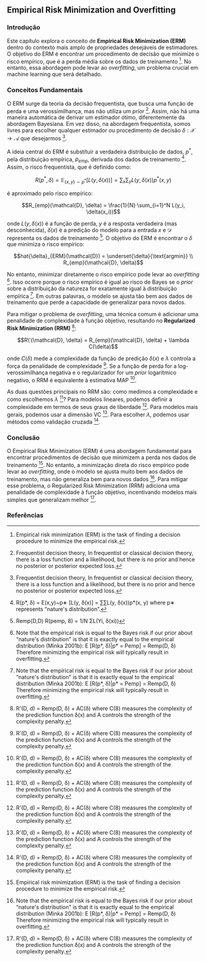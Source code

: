 ## Empirical Risk Minimization and Overfitting

### Introdução
Este capítulo explora o conceito de **Empirical Risk Minimization (ERM)** dentro do contexto mais amplo de propriedades desejáveis de estimadores. O objetivo do ERM é encontrar um procedimento de decisão que minimize o risco empírico, que é a perda média sobre os dados de treinamento [^650]. No entanto, essa abordagem pode levar ao *overfitting*, um problema crucial em machine learning que será detalhado.

### Conceitos Fundamentais

O ERM surge da teoria da decisão frequentista, que busca uma função de perda e uma verossimilhança, mas não utiliza um *prior* [^63]. Assim, não há uma maneira automática de derivar um estimador ótimo, diferentemente da abordagem Bayesiana. Em vez disso, na abordagem frequentista, somos livres para escolher qualquer estimador ou procedimento de decisão $\delta: \mathcal{X} \rightarrow \mathcal{A}$ que desejarmos [^63].

A ideia central do ERM é substituir a verdadeira distribuição de dados, $p^*$, pela distribuição empírica, $p_{emp}$, derivada dos dados de treinamento [^647]. Assim, o risco frequentista, que é definido como:

$$R(p^*, \delta) = \mathbb{E}_{(x,y) \sim p^*}[L(y, \delta(x))] = \sum_x \sum_y L(y, \delta(x)) p^*(x, y)$$

é aproximado pelo risco empírico:

$$R_{emp}(\mathcal{D}, \delta) = \frac{1}{N} \sum_{i=1}^N L(y_i, \delta(x_i))$$

onde $L(y, \delta(x))$ é a função de perda, $y$ é a resposta verdadeira (mas desconhecida), $\delta(x)$ é a predição do modelo para a entrada $x$ e $\mathcal{D}$ representa os dados de treinamento [^649]. O objetivo do ERM é encontrar o $\delta$ que minimiza o risco empírico:

$$hat{\delta}_{ERM}(\mathcal{D}) = \underset{\delta}{\text{argmin}} \\ R_{emp}(\mathcal{D}, \delta)$$

No entanto, minimizar diretamente o risco empírico pode levar ao *overfitting* [^652]. Isso ocorre porque o risco empírico é igual ao risco de Bayes se o *prior* sobre a distribuição da natureza for exatamente igual à distribuição empírica [^652]. Em outras palavras, o modelo se ajusta tão bem aos dados de treinamento que perde a capacidade de generalizar para novos dados.

Para mitigar o problema de *overfitting*, uma técnica comum é adicionar uma penalidade de complexidade à função objetivo, resultando no **Regularized Risk Minimization (RRM)** [^653]:

$$R\'(\mathcal{D}, \delta) = R_{emp}(\mathcal{D}, \delta) + \lambda C(\delta)$$

onde $C(\delta)$ mede a complexidade da função de predição $\delta(x)$ e $\lambda$ controla a força da penalidade de complexidade [^653]. Se a função de perda for a log-verossimilhança negativa e o regularizador for um *prior* logarítmico negativo, o RRM é equivalente à estimativa MAP [^653].

As duas questões principais no RRM são: como medimos a complexidade e como escolhemos $\lambda$ [^653]? Para modelos lineares, podemos definir a complexidade em termos de seus graus de liberdade [^653]. Para modelos mais gerais, podemos usar a dimensão VC [^653]. Para escolher $\lambda$, podemos usar métodos como validação cruzada [^653].

### Conclusão

O Empirical Risk Minimization (ERM) é uma abordagem fundamental para encontrar procedimentos de decisão que minimizem a perda nos dados de treinamento [^650]. No entanto, a minimização direta do risco empírico pode levar ao *overfitting*, onde o modelo se ajusta muito bem aos dados de treinamento, mas não generaliza bem para novos dados [^652]. Para mitigar esse problema, o Regularized Risk Minimization (RRM) adiciona uma penalidade de complexidade à função objetivo, incentivando modelos mais simples que generalizam melhor [^653].

### Referências
[^63]: Frequentist decision theory, In frequentist or classical decision theory, there is a loss function and a likelihood, but there is no prior and hence no posterior or posterior expected loss.
[^647]: R(p*, δ) = E(x,y)~p∗ [L(y, δ(x)] = ∑∑L(y, δ(x))p*(x, y) where p∗ represents “nature\'s distribution”.
[^649]: Remp(D,D) R(pemp, 8) = 1/N ΣL(Yi, δ(xi))
[^650]: Empirical risk minimization (ERM) is the task of finding a decision procedure to minimize the empirical risk.
[^652]: Note that the empirical risk is equal to the Bayes risk if our prior about “nature\'s distribution" is that it is exactly equal to the empirical distribution (Minka 2001b): E [R(p*, δ)|p* = Pemp] = Remp(D, δ) Therefore minimizing the empirical risk will typically result in overfitting.
[^653]: R\'(D, d) = Remp(D, δ) + AC(δ) where C(8) measures the complexity of the prediction function δ(x) and A controls the strength of the complexity penalty.
<!-- END -->